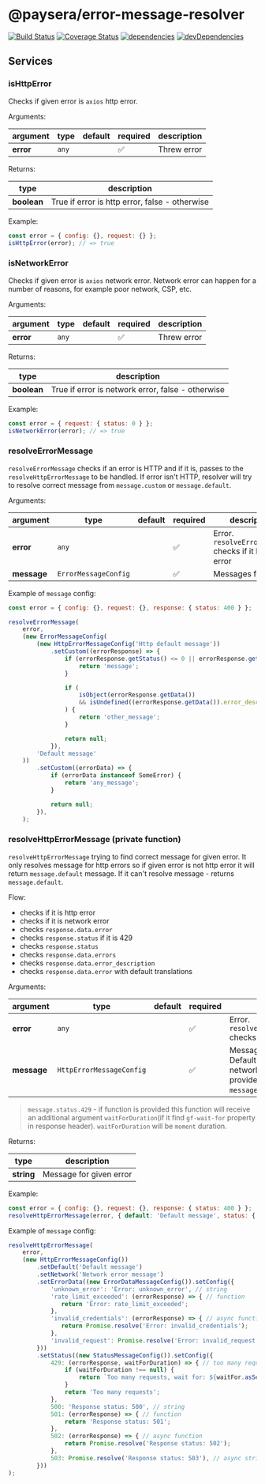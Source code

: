 # @paysera/error-message-resolver

[![Build Status](https://travis-ci.com/paysera/js-lib-error-message-resolver.svg?branch=master)](https://travis-ci.com/paysera/js-lib-error-message-resolver)
[![Coverage Status](https://coveralls.io/repos/github/paysera/js-lib-error-message-resolver/badge.svg?branch=master)](https://coveralls.io/github/paysera/js-lib-error-message-resolver?branch=master)
[![dependencies](https://david-dm.org/paysera/js-lib-error-message-resolver.svg)](https://david-dm.org/paysera/js-lib-error-message-resolver)
[![devDependencies](https://david-dm.org/paysera/js-lib-error-message-resolver/dev-status.svg)](https://david-dm.org/paysera/js-lib-error-message-resolver#info=devDependencies)

## Services

### isHttpError

Checks if given error is `axios` http error.

Arguments:

| argument  | type  | default | required           | description |
|-----------|-------|---------|--------------------|-------------|
| **error** | `any` |         | :white_check_mark: | Threw error |

Returns:

| type        | description                                    |
|-------------|------------------------------------------------|
| **boolean** | True if error is http error, false - otherwise |

Example:
```js
const error = { config: {}, request: {} };
isHttpError(error); // => true
```

### isNetworkError

Checks if given error is `axios` network error. Network error can happen for a number of reasons, for example poor 
network, CSP, etc.

Arguments:

| argument  | type  | default | required           | description |
|-----------|-------|---------|--------------------|-------------|
| **error** | `any` |         | :white_check_mark: | Threw error |

Returns:

| type        | description                                       |
|-------------|---------------------------------------------------|
| **boolean** | True if error is network error, false - otherwise |

Example:
```js
const error = { request: { status: 0 } };
isNetworkError(error); // => true
```

### resolveErrorMessage
 
`resolveErrorMessage` checks if an error is HTTP and if it is, passes to the `resolveHttpErrorMessage` to be handled. If
error isn't HTTP, resolver will try to resolve correct message from `message.custom` or `message.default`.

Arguments:

| argument    | type                 | default | required           | description                                                        |
|-------------|----------------------|---------|--------------------|--------------------------------------------------------------------|
| **error**   | `any`                |         | :white_check_mark: | Error. `resolveErrorMessage` checks if it http error               |
| **message** | `ErrorMessageConfig` |         | :white_check_mark: | Messages for error                                                 |


Example of `message` config:
```js
const error = { config: {}, request: {}, response: { status: 400 } };

resolveErrorMessage(
    error,
    (new ErrorMessageConfig(
        (new HttpErrorMessageConfig('Http default message'))
            .setCustom((errorResponse) => {
                if (errorResponse.getStatus() <= 0 || errorResponse.getStatus() >= 500) {
                    return 'message';
                }

                if (
                    isObject(errorResponse.getData())
                    && isUndefined((errorResponse.getData()).error_description)
                ) {
                    return 'other_message';
                }

                return null;
            }),
        'Default message'
    ))
        .setCustom((errorData) => {
            if (errorData instanceof SomeError) {
                return 'any_message';
            }

            return null;
        }),
    );
```

### resolveHttpErrorMessage (private function)

`resolveHttpErrorMessage` trying to find correct message for given error.
It only resolves message for http errors so if given error is not http error it will return `message.default` message.
If it can't resolve message - returns `message.default`.

Flow:
- checks if it is http error
- checks if it is network error
- checks `response.data.error`
- checks `response.status` if it is 429
- checks `response.status`
- checks `response.data.errors`
- checks `response.data.error_description`
- checks `response.data.error` with default translations

Arguments:

| argument    | type                     | default | required           | description                                                                                                  |
|-------------|--------------------------|---------|--------------------|--------------------------------------------------------------------------------------------------------------|
| **error**   | `any`                    |         | :white_check_mark: | Error. `resolveHttpErrorMessage` checks if it http error                                                     |
| **message** | `HttpErrorMessageConfig` |         | :white_check_mark: | Messages for error. Default message and network error must be provided(`message.default`, `message.network`) |

> `message.status.429` - if function is provided this function will receive an additional argument `waitForDuration`(if
it find `gf-wait-for` property in response header). `waitForDuration` will be `moment` duration.

Returns:

| type       | description             |
|------------|-------------------------|
| **string** | Message for given error |


Example:
```js
const error = { config: {}, request: {}, response: { status: 400 } };
resolveHttpErrorMessage(error, { default: 'Default message', status: { 400: 'Not found' } }); // => Not found
```

Example of `message` config:
```js
resolveHttpErrorMessage(
    error,
    (new HttpErrorMessageConfig())
        .setDefault('Default message')
        .setNetwork('Network error message')
        .setErrorData((new ErrorDataMessageConfig()).setConfig({
            'unknown_error': 'Error: unknown_error', // string
            'rate_limit_exceeded': (errorResponse) => { // function
               return 'Error: rate_limit_exceeded';
            },
            'invalid_credentials': (errorResponse) => { // async function
               return Promise.resolve('Error: invalid_credentials');
            },
            'invalid_request': Promise.resolve('Error: invalid_request'), // async string
        }))
        .setStatus((new StatusMessageConfig()).setConfig({
            429: (errorResponse, waitForDuration) => { // too many request function
                if (waitForDuration !== null) {
                    return `Too many requests, wait for: ${waitFor.asSeconds()}`;
                }
                return 'Too many requests';
            },
            500: 'Response status: 500', // string
            501: (errorResponse) => { // function
                return 'Response status: 501';
            },
            502: (errorResponse) => { // async function
                return Promise.resolve('Response status: 502');
            },
            503: Promise.resolve('Response status: 503'), // async string
        }))
);
```


